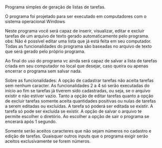 Programa simples de geração de listas de tarefas.

O programa foi projetado para ser executado em computadores com o sistema operacional Windows

Neste programa você será capaz de inserir, visualizar, editar e excluir tarefas de um arquivo de texto gerado automaticamente pelo programa.
obs: Não é possível editar uma lista que já está feita em seu computador. Todas as funcionalidades do programa são baseadas no arquivo de texto que será gerado pelo próprio programa.

Ao final do uso do programa vc ainda será capaz de salvar a lista de tarefas criada em seu computador no local que desejar, caso queira ou apenas encerrar o programa sem salvar nada.

Sobre as funcionalidades:
  A opção de cadastrar tarefas não aceita tarefas sem nenhum caracter.
  As funcionalidades 2 a 4 só serão executadas do início ao fim se tarefas já tiverem sido cadastradas, ou seja, se o arquivo existir e não estiver vazio.
  Tanto a opção de editar tarefas quanto a opção de excluir tarefas somente aceita quantidades positivas ou nulas de tarefas a serem editadas ou excluídas.
  A tarefa só poderá ser editada se existir.
  A tarefa só pode ser excluída se existir.
  A opção de salvar o arquivo te permite escolher o diretório.
  Ao escolher a opção de sair o programa se encerará após 1 segundo.

Somente serão aceitos caracteres que não sejam números no cadastro e edição de tarefas. Quaisquer outros inputs que o programa exigir serão aceitos exclusivamente se forem números. 
